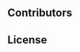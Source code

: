<!--emdaer-p
  - '@emdaer/plugin-import'
  - path: .emdaer/docs/title.md
    runEmdaer: false
-->

<!--emdaer-p
  - '@emdaer/plugin-import'
  - path: .emdaer/docs/header.md
    runEmdaer: true
-->

<!--emdaer-t
  - '@emdaer/transform-table-of-contents'
-->
<!--emdaer-p
 - '@emdaer/plugin-shields'
 - shields:
     - alt: 'Travis'
       image: 'travis/contentacms/contentajs.svg'
       link: 'https://travis-ci.org/contentacms/contentajs/'
       style: 'flat-square'
     - alt: 'Coverage'
       image: 'coveralls/github/contentacms/contentajs.svg'
       link: 'https://coveralls.io/github/contentacms/contentajs/'
       style: 'flat-square'
     - alt: 'Documented with emdaer'
       image: 'badge/📓-documented%20with%20emdaer-F06632.svg'
       link: 'https://github.com/emdaer/emdaer'
       style: 'flat-square'
-->

<!--emdaer-p
  - '@emdaer/plugin-import'
  - path: .emdaer/docs/why.md
    runEmdaer: false
-->

<!--emdaer-p
  - '@emdaer/plugin-import'
  - path: .emdaer/docs/features.md
    runEmdaer: false
-->

<!--emdaer-p
  - '@emdaer/plugin-import'
  - path: .emdaer/docs/install.md
    runEmdaer: true
-->

<!--emdaer-p
  - '@emdaer/plugin-import'
  - path: .emdaer/docs/notes.md
    runEmdaer: false
-->

## Contributors
<!--emdaer-p
  - '@emdaer/plugin-contributors-details-github'
-->

## License
<!--emdaer-p
  - '@emdaer/plugin-license-reference'
-->

<!--emdaer-t
  - '@emdaer/transform-prettier'
  - options:
      proseWrap: preserve
      singleQuote: true
      trailingComma: es5
-->
